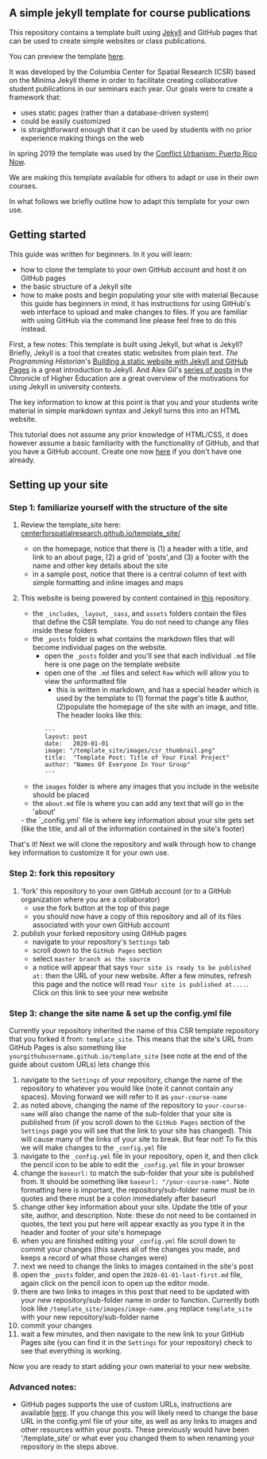## A simple jekyll template for course publications

This repository contains a template built using [Jekyll](https://jekyllrb.com/) and GitHub pages that can be used to create simple websites or class publications.

You can preview the template [here](https://centerforspatialresearch.GitHub.io/template_site/).

It was developed by the Columbia Center for Spatial Research (CSR) based on the Minima Jekyll theme in order to facilitate creating collaborative student publications in our seminars each year. Our goals were to create a framework that:
- uses static pages (rather than a database-driven system)
- could be easily customized
- is straightforward enough that it can be used by students with no prior experience making things on the web

In spring 2019 the template was used by the [Conflict Urbanism: Puerto Rico Now](puerto-rico-now.c4sr.columbia.edu/).

We are making this template available for others to adapt or use in their own courses.

In what follows we briefly outline how to adapt this template for your own use.

## Getting started

This guide was written for beginners. In it you will learn:
- how to clone the template to your own GitHub account and host it on GitHub pages
- the basic structure of a Jekyll site
- how to make posts and begin populating your site with material
Because this guide has beginners in mind, it has instructions for using GitHub's web interface to upload and make changes to files. If you are familiar with using GitHub via the command line please feel free to do this instead.

First, a few notes:
This template is built using Jekyll, but what is Jekyll? Briefly, Jekyll is a tool that creates static websites from plain text. *The Programming Historian*'s [Building a static website with Jekyll and GitHub Pages](http://programminghistorian.org/lessons/building-static-sites-with-jekyll-GitHub-pages) is a great introduction to Jekyll. And Alex Gil's [series of posts](https://www.chronicle.com/blogs/profhacker/jekyll1/60913) in the Chronicle of Higher Education are a great overview of the motivations for using Jekyll in university contexts.

The key information to know at this point is that you and your students write material in simple markdown syntax and Jekyll turns this into an HTML website.

This tutorial does not assume any prior knowledge of HTML/CSS, it does however assume a basic familiarity with the functionality of GitHub, and that you have a GitHub account. Create one now [here](https://GitHub.com/) if you don't have one already.  

## Setting up your site

### Step 1: familiarize yourself with the structure of the site
1. Review the template_site here: [centerforspatialresearch.github.io/template_site/](https://centerforspatialresearch.github.io/template_site/)
    - on the homepage, notice that there is (1) a header with a title, and link to an about page, (2) a grid of 'posts',and (3) a footer with the name and other key details about the site
    - in a sample post, notice that there is a central column of text with simple formatting and inline images and maps
2. This website is being powered by content contained in [this](https://github.com/CenterForSpatialResearch/template_site) repository.

    - the `_includes`, `_layout`, `_sass`, and `assets` folders contain the files that define the CSR template. You do not need to change any files inside these folders
    - the `_posts` folder is what contains the markdown files that will become individual pages on the website.
      - open the `_posts` folder and you'll see that each individual `.md` file here is one page on the template website
      - open one of the `.md` files and select `Raw` which will allow you to view the unformatted file
          - this is written in markdown, and has a special header which is used by the template to (1) format the page's title & author, (2)populate the homepage of the site with an image, and title. The header looks like this:
          ```
          ---
          layout: post
          date:   2020-01-01
          image: "/template_site/images/csr_thumbnail.png"
          title:  "Template Post: Title of Your Final Project"
          author: "Names Of Everyone In Your Group"
          ---

          ```
    - the `images` folder is where any images that you include in the website should be placed
    - the `about.md` file is where you can add any text that will go in the 'about'
    <div class="page-break"></div>
    - the `_config.yml` file is where key information about your site gets set (like the title, and all of the information contained in the site's footer)

That's it! Next we will clone the repository and walk through how to change key information to customize it for your own use.

### Step 2: fork this repository
1. 'fork' this repository to your own GitHub account (or to a GitHub organization where you are a collaborator)
    - use the fork button at the top of this page
    - you should now have a copy of this repository and all of its files associated with your own GitHub account
2. publish your forked repository using GitHub pages
    - navigate to your repository's `Settings` tab
    - scroll down to the `GitHub Pages` section
    - select `master branch as the source`
    - a notice will appear that says `Your site is ready to be published at:` then the URL of your new website. After a few minutes, refresh this page and the notice will read `Your site is published at....`. Click on this link to see your new website

### Step 3: change the site name & set up the config.yml file
Currently your repository inherited the name of this CSR template repository that you forked it from: `template_site`. This means that the site's URL from GitHub Pages is also something like `yourgithubusername.github.io/template_site` (see note at the end of the guide about custom URLs) lets change this
1. navigate to the `Settings` of your repository, change the name of the repository to whatever you would like (note it cannot contain any spaces). Moving forward we will refer to it as `your-course-name`
2. as noted above, changing the name of the repository to `your-course-name` will also change the name of the sub-folder that your site is published from (if you scroll down to the `GitHub Pages` section of the `Settings` page you will see that the link to your site has changed). This will cause many of the links of your site to break. But fear not! To fix this we will make changes to the `_config.yml` file
3. navigate to the `_config.yml` file in your repository, open it, and then click the pencil icon to be able to edit the `_config.yml` file in your browser
4. change the `baseurl:` to match the sub-folder that your site is published from. It should be something like `baseurl: "/your-course-name"`. Note formatting here is important, the repository/sub-folder name must be in quotes and there must be a colon immediately after baseurl
5. change other key information about your site. Update the title of your site, author, and description. Note: these do not need to be contained in quotes, the text you put here will appear exactly as you type it in the header and footer of your site's homepage
6. when you are finished editing your `_config.yml` file scroll down to commit your changes (this saves all of the changes you made, and keeps a record of what those changes were)
7. next we need to change the links to images contained in the site's post
8. open the `_posts` folder, and open the `2020-01-01-last-first.md` file, again click on the pencil icon to open up the editor mode.
9. there are two links to images in this post that need to be updated with your new repository/sub-folder name in order to function. Currently both look like `/template_site/images/image-name.png` replace `template_site` with your new repository/sub-folder name
10. commit your changes
11. wait a few minutes, and then navigate to the new link to your GitHub Pages site (you can find it in the `Settings` for your repository) check to see that everything is working.

Now you are ready to start adding your own material to your new website.




### Advanced notes:
- GitHub pages supports the use of custom URLs, instructions are available [here](https://help.GitHub.com/en/GitHub/working-with-GitHub-pages/configuring-a-custom-domain-for-your-GitHub-pages-site). If you change this you will likely need to change the base URL in the config.yml file of your site, as well as any links to images and other resources within your posts. These previously would have been '/template_site' or what ever you changed them to when renaming your repository in the steps above.
